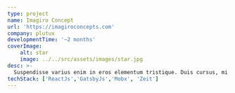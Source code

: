 ```yaml
---
type: project
name: Imagiro Concept
url: 'https://imagiroconcepts.com'
company: plutux
developmentTime: '~2 months'
coverImage:
    alt: star
    image: ../../src/assets/images/star.jpg
desc: >-
  Suspendisse varius enim in eros elementum tristique. Duis cursus, mi quis viverra ornare, eros dolor interdum nulla.
techStack: ['ReactJs','GatsbyJs','Mobx', 'Zeit']
---
```

